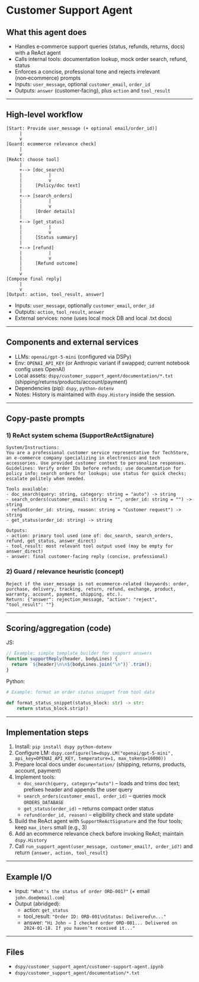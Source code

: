 # Customer Support Agent

## What this agent does
- Handles e‑commerce support queries (status, refunds, returns, docs) with a ReAct agent
- Calls internal tools: documentation lookup, mock order search, refund, status
- Enforces a concise, professional tone and rejects irrelevant (non‑ecommerce) prompts
- Inputs: `user_message`, optional `customer_email`, `order_id`
- Outputs: `answer` (customer‑facing), plus `action` and `tool_result`

---

## High-level workflow
```
[Start: Provide user_message (+ optional email/order_id)]
     |
     v
[Guard: ecommerce relevance check]
     |
     v
[ReAct: choose tool]
     |  
     +--> [doc_search]
     |          |
     |          v
     |     [Policy/doc text]
     |
     +--> [search_orders]
     |          |
     |          v
     |     [Order details]
     |
     +--> [get_status]
     |          |
     |          v
     |     [Status summary]
     |
     +--> [refund]
     |          |
     |          v
     |     [Refund outcome]
     |
     v
[Compose final reply]
     |
     v
[Output: action, tool_result, answer]
```
- Inputs: `user_message`, optionally `customer_email`, `order_id`
- Outputs: `action`, `tool_result`, `answer`
- External services: none (uses local mock DB and local .txt docs)

---

## Components and external services
- LLMs: `openai/gpt-5-mini` (configured via DSPy)
- Env: `OPENAI_API_KEY` (or Anthropic variant if swapped; current notebook config uses OpenAI)
- Local assets: `dspy/customer_support_agent/documentation/*.txt` (shipping/returns/products/account/payment)
- Dependencies (pip): `dspy`, `python-dotenv`
- Notes: History is maintained with `dspy.History` inside the session.

---

## Copy‑paste prompts

### 1) ReAct system schema (SupportReActSignature)
```
System/Instructions:
You are a professional customer service representative for TechStore, an e-commerce company specializing in electronics and tech accessories. Use provided customer context to personalize responses.
Guidelines: Verify order IDs before refunds; use documentation for policy info; search orders for lookups; use status for quick checks; escalate politely when needed.

Tools available:
- doc_search(query: string, category: string = "auto") -> string
- search_orders(customer_email: string = "", order_id: string = "") -> string
- refund(order_id: string, reason: string = "Customer request") -> string
- get_status(order_id: string) -> string

Outputs:
- action: primary tool used (one of: doc_search, search_orders, refund, get_status, answer_direct)
- tool_result: most relevant tool output used (may be empty for answer_direct)
- answer: final customer-facing reply (concise, professional)
```

### 2) Guard / relevance heuristic (concept)
```
Reject if the user_message is not ecommerce-related (keywords: order, purchase, delivery, tracking, return, refund, exchange, product, warranty, account, payment, shipping, etc.).
Return: {"answer": rejection_message, "action": "reject", "tool_result": ""}
```

---

## Scoring/aggregation (code)
JS:
```javascript
// Example: simple template builder for support answers
function supportReply(header, bodyLines) {
  return `${header}\n\n${bodyLines.join("\n")}`.trim();
}
```

Python:
```python
# Example: format an order status snippet from tool data

def format_status_snippet(status_block: str) -> str:
    return status_block.strip()
```

---

## Implementation steps
1) Install: `pip install dspy python-dotenv`
2) Configure LM: `dspy.configure(lm=dspy.LM("openai/gpt-5-mini", api_key=OPENAI_API_KEY, temperature=1, max_tokens=16000))`
3) Prepare local docs under `documentation/` (shipping, returns, products, account, payment)
4) Implement tools:
   - `doc_search(query, category="auto")` – loads and trims doc text; prefixes header and appends the user query
   - `search_orders(customer_email, order_id)` – queries mock `ORDERS_DATABASE`
   - `get_status(order_id)` – returns compact order status
   - `refund(order_id, reason)` – eligibility check and state update
5) Build the ReAct agent with `SupportReActSignature` and the four tools; keep `max_iters` small (e.g., 3)
6) Add an ecommerce relevance check before invoking ReAct; maintain `dspy.History`
7) Call `run_support_agent(user_message, customer_email?, order_id?)` and return `{answer, action, tool_result}`

---

## Example I/O
- Input: `"What's the status of order ORD-001?"` (+ email `john.doe@email.com`)
- Output (abridged):
  - action: `get_status`
  - tool_result: `"Order ID: ORD-001\nStatus: Delivered\n..."`
  - answer: `"Hi John — I checked order ORD-001... Delivered on 2024-01-18. If you haven’t received it..."`

---

## Files
- `dspy/customer_support_agent/customer-support-agent.ipynb`
- `dspy/customer_support_agent/documentation/*.txt`
